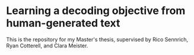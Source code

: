 # Learning a decoding objective from human-generated text

This is the repository for my Master's thesis, supervised by Rico Sennrich, Ryan Cotterell, and Clara Meister.
